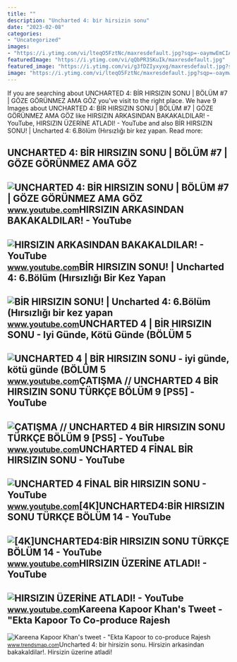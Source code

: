 ```yaml
---
title: ""
description: "Uncharted 4: bi̇r hirsizin sonu"
date: "2023-02-08"
categories:
- "Uncategorized"
images:
- "https://i.ytimg.com/vi/lteqO5FztNc/maxresdefault.jpg?sqp=-oaymwEmCIAKENAF8quKqQMa8AEB-AH-CYAC0AWKAgwIABABGH8gQSgvMA8=&amp;rs=AOn4CLC_0Wl91sty8tp7fcz8kkfrJ1E6kA"
featuredImage: "https://i.ytimg.com/vi/qQbPR3SKuIk/maxresdefault.jpg"
featured_image: "https://i.ytimg.com/vi/g3fDZIyxyxg/maxresdefault.jpg?sqp=-oaymwEmCIAKENAF8quKqQMa8AEB-AH-CYAC0AWKAgwIABABGFMgZShCMA8=&amp;rs=AOn4CLDOLV6GtPHgejKWN8JOw2Gk15wFcQ"
image: "https://i.ytimg.com/vi/lteqO5FztNc/maxresdefault.jpg?sqp=-oaymwEmCIAKENAF8quKqQMa8AEB-AH-CYAC0AWKAgwIABABGH8gQSgvMA8=&amp;rs=AOn4CLC_0Wl91sty8tp7fcz8kkfrJ1E6kA"
---
```


If you are searching about UNCHARTED 4: BİR HIRSIZIN SONU | BÖLÜM #7 | GÖZE GÖRÜNMEZ AMA GÖZ you've visit to the right place. We have 9 Images about UNCHARTED 4: BİR HIRSIZIN SONU | BÖLÜM #7 | GÖZE GÖRÜNMEZ AMA GÖZ like HIRSIZIN ARKASINDAN BAKAKALDILAR! - YouTube, HIRSIZIN ÜZERİNE ATLADI! - YouTube and also BİR HIRSIZIN SONU! | Uncharted 4: 6.Bölüm (Hırsızlığı bir kez yapan. Read more:

UNCHARTED 4: BİR HIRSIZIN SONU | BÖLÜM #7 | GÖZE GÖRÜNMEZ AMA GÖZ
-----------------------------------------------------------------

 ![UNCHARTED 4: BİR HIRSIZIN SONU | BÖLÜM #7 | GÖZE GÖRÜNMEZ AMA GÖZ](https://i.ytimg.com/vi/lteqO5FztNc/maxresdefault.jpg?sqp=-oaymwEmCIAKENAF8quKqQMa8AEB-AH-CYAC0AWKAgwIABABGH8gQSgvMA8=&rs=AOn4CLC_0Wl91sty8tp7fcz8kkfrJ1E6kA) <small>www.youtube.com</small>HIRSIZIN ARKASINDAN BAKAKALDILAR! - YouTube
-------------------------------------------

 ![HIRSIZIN ARKASINDAN BAKAKALDILAR! - YouTube](https://i.ytimg.com/vi/qQbPR3SKuIk/maxresdefault.jpg) <small>www.youtube.com</small>BİR HIRSIZIN SONU! | Uncharted 4: 6.Bölüm (Hırsızlığı Bir Kez Yapan
-------------------------------------------------------------------

 ![BİR HIRSIZIN SONU! | Uncharted 4: 6.Bölüm (Hırsızlığı bir kez yapan](https://i.ytimg.com/vi/fHjNRxR8U4g/maxresdefault.jpg) <small>www.youtube.com</small>UNCHARTED 4 | BİR HIRSIZIN SONU - Iyi Günde, Kötü Günde (BÖLÜM 5
----------------------------------------------------------------

 ![UNCHARTED 4 | BİR HIRSIZIN SONU - iyi günde, kötü günde (BÖLÜM 5](https://i.ytimg.com/vi/7WBokaVTwBc/maxresdefault.jpg?sqp=-oaymwEmCIAKENAF8quKqQMa8AEB-AH-CYAC0AWKAgwIABABGGUgYChEMA8=&rs=AOn4CLDGy8QRSFZehk8KVbzrHtOM8L8a3g) <small>www.youtube.com</small>ÇATIŞMA // UNCHARTED 4 BİR HIRSIZIN SONU TÜRKÇE BÖLÜM 9 \[PS5\] - YouTube
-------------------------------------------------------------------------

 ![ÇATIŞMA // UNCHARTED 4 BİR HIRSIZIN SONU TÜRKÇE BÖLÜM 9 [PS5] - YouTube](https://i.ytimg.com/vi/e0ibys67g0Y/maxresdefault.jpg) <small>www.youtube.com</small>UNCHARTED 4 FİNAL BİR HIRSIZIN SONU - YouTube
---------------------------------------------

 ![UNCHARTED 4 FİNAL BİR HIRSIZIN SONU - YouTube](https://i.ytimg.com/vi/g1taknfRLRM/maxresdefault.jpg) <small>www.youtube.com</small>\[4K\]UNCHARTED4:BİR HIRSIZIN SONU TÜRKÇE BÖLÜM 14 - YouTube
------------------------------------------------------------

 ![[4K]UNCHARTED4:BİR HIRSIZIN SONU TÜRKÇE BÖLÜM 14 - YouTube](https://i.ytimg.com/vi/g3fDZIyxyxg/maxresdefault.jpg?sqp=-oaymwEmCIAKENAF8quKqQMa8AEB-AH-CYAC0AWKAgwIABABGFMgZShCMA8=&rs=AOn4CLDOLV6GtPHgejKWN8JOw2Gk15wFcQ) <small>www.youtube.com</small>HIRSIZIN ÜZERİNE ATLADI! - YouTube
----------------------------------

 ![HIRSIZIN ÜZERİNE ATLADI! - YouTube](https://i.ytimg.com/vi/g08T-86uml4/maxresdefault.jpg) <small>www.youtube.com</small>Kareena Kapoor Khan's Tweet - "Ekta Kapoor To Co-produce Rajesh
---------------------------------------------------------------

 ![Kareena Kapoor Khan's tweet - "Ekta Kapoor to co-produce Rajesh](https://pbs.twimg.com/media/Fcyada8X0AANSFu.jpg) <small>www.trendsmap.com</small>Uncharted 4: bi̇r hirsizin sonu. Hirsizin arkasindan bakakaldilar!. Hirsizin üzeri̇ne atladi!
